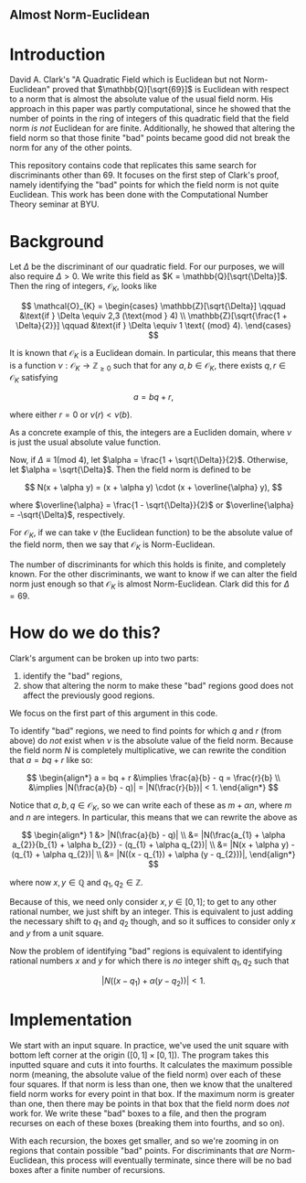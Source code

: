 ## Almost Norm-Euclidean

# Introduction

David A. Clark's "A Quadratic Field which is Euclidean but not Norm-Euclidean" proved that $\mathbb{Q}[\sqrt{69}]$ is Euclidean with respect to a norm that is almost the absolute value of the usual field norm. His approach in this paper was partly computational, since he showed that the number of points in the ring of integers of this quadratic field that the field norm _is not_ Euclidean for are finite. Additionally, he showed that altering the field norm so that those finite "bad" points became good did not break the norm for any of the other points. 

This repository contains code that replicates this same search for discriminants other than 69. It focuses on the first step of Clark's proof, namely identifying the "bad" points for which the field norm is not quite Euclidean. This work has been done with the Computational Number Theory seminar at BYU.

# Background

Let $\Delta$ be the discriminant of our quadratic field. For our purposes, we will also require $\Delta > 0$. We write this field as $K = \mathbb{Q}[\sqrt{\Delta}]$. Then the ring of integers, $\mathcal{O}_{K}$, looks like

$$
    \mathcal{O}_{K} = 
    \begin{cases}
        \mathbb{Z}[\sqrt{\Delta}] \qquad &\text{if } \Delta \equiv 2,3 (\text{mod } 4) \\
        \mathbb{Z}[\sqrt{\frac{1 + \Delta}{2}}] \qquad &\text{if } \Delta \equiv 1 \text{ (mod} 4).
    \end{cases}
$$

It is known that $\mathcal{O}_{K}$ is a Euclidean domain. In particular, this means that there is a function $\nu : \mathcal{O}_{K} \to \mathbb{Z}_{\geq 0}$ such that for any $a, b \in \mathcal{O}_{K}$, there exists $q, r \in \mathcal{O}_{K}$ satisfying

$$
    a = bq + r,
$$

where either $r = 0$ or $\nu(r) < \nu(b)$.

As a concrete example of this, the integers are a Eucliden domain, where $\nu$ is just the usual absolute value function.

Now, if $\Delta \equiv 1 (\text{mod } 4)$, let $\alpha = \frac{1 + \sqrt{\Delta}}{2}$. Otherwise, let $\alpha = \sqrt{\Delta}$. Then the field norm is defined to be

$$
    N(x + \alpha y) = (x + \alpha y) \cdot (x + \overline{\alpha} y),
$$

where $\overline{\alpha} = \frac{1 - \sqrt{\Delta}}{2}$ or $\overline{\alpha} = -\sqrt{\Delta}$, respectively.

For $\mathcal{O}_{K}$, if we can take $\nu$ (the Euclidean function) to be the absolute value of the field norm, then we say that $\mathcal{O}_{K}$ is Norm-Euclidean.

The number of discriminants for which this holds is finite, and completely known. For the other discriminants, we want to know if we can alter the field norm just enough so that $\mathcal{O}_{K}$ is almost Norm-Euclidean. Clark did this for $\Delta = 69$.


# How do we do this?

Clark's argument can be broken up into two parts:
1. identify the "bad" regions,
2. show that altering the norm to make these "bad" regions good does not affect the previously good regions.

We focus on the first part of this argument in this code.

To identify "bad" regions, we need to find points for which $q$ and $r$ (from above) do _not_ exist when $\nu$ is the absolute value of the field norm. Because the field norm $N$ is completely multiplicative, we can rewrite the condition that $a = bq + r$ like so:

$$
\begin{align*}
    a = bq + r &\implies \frac{a}{b} - q = \frac{r}{b} \\
    &\implies |N(\frac{a}{b} - q)| = |N(\frac{r}{b})| < 1.
\end{align*}
$$

Notice that $a,b,q \in \mathcal{O}_{K}$, so we can write each of these as $m + \alpha n$, where $m$ and $n$ are integers. In particular, this means that we can rewrite the above as

$$
\begin{align*}
    1 &> |N(\frac{a}{b} - q)| \\
    &= |N(\frac{a_{1} + \alpha a_{2}}{b_{1} + \alpha b_{2}} - (q_{1} + \alpha q_{2})| \\
    &= |N(x + \alpha y) - (q_{1} + \alpha q_{2})| \\
    &= |N((x - q_{1}) + \alpha (y - q_{2}))|,
\end{align*}
$$

where now $x,y \in \mathbb{Q}$ and $q_{1}, q_{2} \in \mathbb{Z}$.

Because of this, we need only consider $x,y \in [0,1]$; to get to any other rational number, we just shift by an integer. This is equivalent to just adding the necessary shift to $q_{1}$ and $q_{2}$ though, and so it suffices to consider only $x$ and $y$ from a unit square.

Now the problem of identifying "bad" regions is equivalent to identifying rational numbers $x$ and $y$ for which there is _no_ integer shift $q_{1}, q_{2}$ such that

$$
    |N((x - q_{1}) + \alpha (y - q_{2}))| < 1.
$$

# Implementation

We start with an input square. In practice, we've used the unit square with bottom left corner at the origin $([0,1] \times [0, 1])$. The program takes this inputted square and cuts it into fourths. It calculates the maximum possible norm (meaning, the absolute value of the field norm) over each of these four squares. If that norm is less than one, then we know that the unaltered field norm works for every point in that box. If the maximum norm is greater than one, then there may be points in that box that the field norm does _not_ work for. We write these "bad" boxes to a file, and then the program recurses on each of these boxes (breaking them into fourths, and so on). 

With each recursion, the boxes get smaller, and so we're zooming in on regions that contain possible "bad" points. For discriminants that _are_ Norm-Euclidean, this process will eventually terminate, since there will be no bad boxes after a finite number of recursions. 

<!--Clark proved that, although there _are_ bad regions when the discriminant is 69, the number of bad points in these regions is finite. In fact, a minor change to the field norm "fixes" the field norm so that it works for these bad points, and doesn't break the field norm for any of the good points.-->

<!--How to use / what packages you need-->

<!--This code is written in Sagemath. It uses the packages matplotlib, json, numpy, os, argparse, multiprocessing, and warnings.-->

